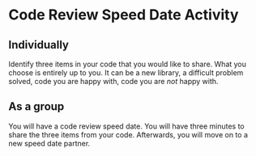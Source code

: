 # Code Review Speed Date Activity

## Individually

Identify three items in your code that you would like to share. What you choose is entirely up to you. It can be a new library, a difficult problem solved, code you are happy with, code you are _not_ happy with.

## As a group

You will have a code review speed date. You will have three minutes to share the three items from your code. Afterwards, you will move on to a new speed date partner.
